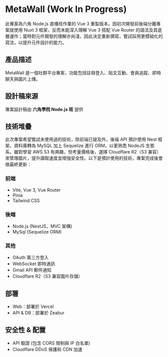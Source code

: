 # MetaWall (Work In Progress)

此專案為六角 Node.js 直播班作業的 Vue 3 重製版本。因初次開發前後端分離專案就使用 Nuxt 3 框架，反而未能深入理解 Vue 3 搭配 Vue Router 的語法及其底層運作；當時對元件開發的理解亦尚淺，因此決定重新撰寫，嘗試採用更模組化的寫法，以提升元件設計的能力。

## 產品描述

MetaWall 是一個社群平台專案，功能包括註冊登入、貼文互動、會員追蹤、即時聊天與圖片上傳。

## 設計稿來源

專案設計稿由 **六角學院 Node.js 班** 提供

## 技術堆疊 

此次專案希望嘗試未使用過的技術，除前端已提及外，後端 API 預計使用 Nest 框架，資料庫轉為 MySQL 加上 Sequelize 進行 ORM，以更熟悉 NodeJS 生態系。雖對學習 AWS S3 有興趣，但考量價格後，選擇 Cloudflare R2（S3 兼容）來管理圖片，提升讀取速度並增強安全性。以下是預計使用的技術，專案完成後會做最終更新：

### 前端
- Vite, Vue 3, Vue Router
- Pinia
- Tailwind CSS

### 後端
- Node.js (NestJS，MVC 架構)
- MySql (Sequelize ORM)

### 其他
- OAuth 第三方登入
- WebSocket 即時通訊
- Gmail API 郵件通知
- Cloudflare R2（S3 兼容圖片存儲）

## 部署
- Web：部署於 Vercel
- API & DB：部署於 Zeabur

## 安全性 & 配置
- API 驗證 (包含 CORS 限制與 IP 白名單)
- Cloudflare DDoS 保護和 CDN 加速
